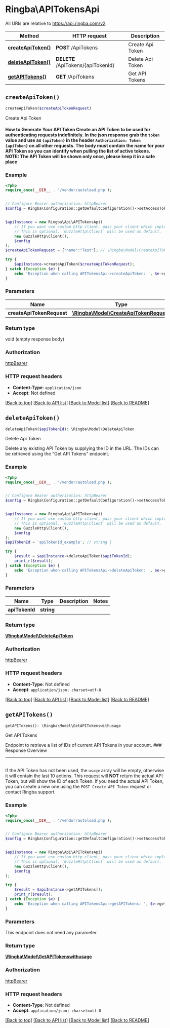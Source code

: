 # Ringba\APITokensApi

All URIs are relative to https://api.ringba.com/v2.

Method | HTTP request | Description
------------- | ------------- | -------------
[**createApiToken()**](APITokensApi.md#createApiToken) | **POST** /ApiTokens | Create Api Token
[**deleteApiToken()**](APITokensApi.md#deleteApiToken) | **DELETE** /ApiTokens/{apiTokenId} | Delete Api Token
[**getAPITokens()**](APITokensApi.md#getAPITokens) | **GET** /ApiTokens | Get API Tokens


## `createApiToken()`

```php
createApiToken($createApiTokenRequest)
```

Create Api Token

#### How to Generate Your API Token  Create an API Token to be used for authenticating requests indefinitely. In the json response grab the `token` value and use as `{apiToken}` in the header `Authorization: Token {apiToken}` on all other requests. The body must contain the name for your API Token so you can identify when pulling the list of active tokens.  **NOTE: The API Token will be shown only once, please keep it in a safe place**

### Example

```php
<?php
require_once(__DIR__ . '/vendor/autoload.php');


// Configure Bearer authorization: httpBearer
$config = Ringba\Configuration::getDefaultConfiguration()->setAccessToken('YOUR_ACCESS_TOKEN');


$apiInstance = new Ringba\Api\APITokensApi(
    // If you want use custom http client, pass your client which implements `GuzzleHttp\ClientInterface`.
    // This is optional, `GuzzleHttp\Client` will be used as default.
    new GuzzleHttp\Client(),
    $config
);
$createApiTokenRequest = {"name":"Test"}; // \Ringba\Model\CreateApiTokenRequest | 

try {
    $apiInstance->createApiToken($createApiTokenRequest);
} catch (Exception $e) {
    echo 'Exception when calling APITokensApi->createApiToken: ', $e->getMessage(), PHP_EOL;
}
```

### Parameters

Name | Type | Description  | Notes
------------- | ------------- | ------------- | -------------
 **createApiTokenRequest** | [**\Ringba\Model\CreateApiTokenRequest**](../Model/CreateApiTokenRequest.md)|  |

### Return type

void (empty response body)

### Authorization

[httpBearer](../../README.md#httpBearer)

### HTTP request headers

- **Content-Type**: `application/json`
- **Accept**: Not defined

[[Back to top]](#) [[Back to API list]](../../README.md#endpoints)
[[Back to Model list]](../../README.md#models)
[[Back to README]](../../README.md)

## `deleteApiToken()`

```php
deleteApiToken($apiTokenId): \Ringba\Model\DeleteApiToken
```

Delete Api Token

Delete any existing API Token by supplying the ID in the URL. The IDs can be retrieved using the \"Get API Tokens\" endpoint.

### Example

```php
<?php
require_once(__DIR__ . '/vendor/autoload.php');


// Configure Bearer authorization: httpBearer
$config = Ringba\Configuration::getDefaultConfiguration()->setAccessToken('YOUR_ACCESS_TOKEN');


$apiInstance = new Ringba\Api\APITokensApi(
    // If you want use custom http client, pass your client which implements `GuzzleHttp\ClientInterface`.
    // This is optional, `GuzzleHttp\Client` will be used as default.
    new GuzzleHttp\Client(),
    $config
);
$apiTokenId = 'apiTokenId_example'; // string | 

try {
    $result = $apiInstance->deleteApiToken($apiTokenId);
    print_r($result);
} catch (Exception $e) {
    echo 'Exception when calling APITokensApi->deleteApiToken: ', $e->getMessage(), PHP_EOL;
}
```

### Parameters

Name | Type | Description  | Notes
------------- | ------------- | ------------- | -------------
 **apiTokenId** | **string**|  |

### Return type

[**\Ringba\Model\DeleteApiToken**](../Model/DeleteApiToken.md)

### Authorization

[httpBearer](../../README.md#httpBearer)

### HTTP request headers

- **Content-Type**: Not defined
- **Accept**: `application/json; charset=utf-8`

[[Back to top]](#) [[Back to API list]](../../README.md#endpoints)
[[Back to Model list]](../../README.md#models)
[[Back to README]](../../README.md)

## `getAPITokens()`

```php
getAPITokens(): \Ringba\Model\GetAPITokenswithusage
```

Get API Tokens

Endpoint to retrieve a list of IDs of current API Tokens in your account.     ### Response Overview <hr> <br>  If the API Token has not been used, the `usage` array will be empty, otherwise it will contain the last 10 actions.  This request will __NOT__ return the actual API Token, but will show the ID of each Token. If you need the actual API Token, you can create a new one using the `POST Create API Token` request or contact Ringba support.

### Example

```php
<?php
require_once(__DIR__ . '/vendor/autoload.php');


// Configure Bearer authorization: httpBearer
$config = Ringba\Configuration::getDefaultConfiguration()->setAccessToken('YOUR_ACCESS_TOKEN');


$apiInstance = new Ringba\Api\APITokensApi(
    // If you want use custom http client, pass your client which implements `GuzzleHttp\ClientInterface`.
    // This is optional, `GuzzleHttp\Client` will be used as default.
    new GuzzleHttp\Client(),
    $config
);

try {
    $result = $apiInstance->getAPITokens();
    print_r($result);
} catch (Exception $e) {
    echo 'Exception when calling APITokensApi->getAPITokens: ', $e->getMessage(), PHP_EOL;
}
```

### Parameters

This endpoint does not need any parameter.

### Return type

[**\Ringba\Model\GetAPITokenswithusage**](../Model/GetAPITokenswithusage.md)

### Authorization

[httpBearer](../../README.md#httpBearer)

### HTTP request headers

- **Content-Type**: Not defined
- **Accept**: `application/json; charset=utf-8`

[[Back to top]](#) [[Back to API list]](../../README.md#endpoints)
[[Back to Model list]](../../README.md#models)
[[Back to README]](../../README.md)
